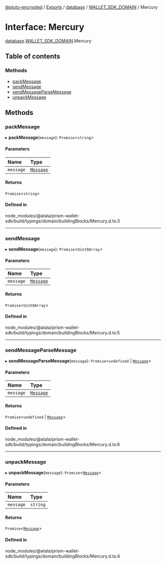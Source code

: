 [@pluto-encrypted](../README.md) / [Exports](../modules.md) / [database](../modules/database-1.md) / [WALLET\_SDK\_DOMAIN](../modules/database-1.WALLET_SDK_DOMAIN.md) / Mercury

# Interface: Mercury

[database](../modules/database-1.md).[WALLET\_SDK\_DOMAIN](../modules/database-1.WALLET_SDK_DOMAIN.md).Mercury

## Table of contents

### Methods

- [packMessage](database-1.WALLET_SDK_DOMAIN.Mercury.md#packmessage)
- [sendMessage](database-1.WALLET_SDK_DOMAIN.Mercury.md#sendmessage)
- [sendMessageParseMessage](database-1.WALLET_SDK_DOMAIN.Mercury.md#sendmessageparsemessage)
- [unpackMessage](database-1.WALLET_SDK_DOMAIN.Mercury.md#unpackmessage)

## Methods

### packMessage

▸ **packMessage**(`message`): `Promise`\<`string`\>

#### Parameters

| Name | Type |
| :------ | :------ |
| `message` | [`Message`](../classes/database-1.WALLET_SDK_DOMAIN.Message-1.md) |

#### Returns

`Promise`\<`string`\>

#### Defined in

node_modules/@atala/prism-wallet-sdk/build/typings/domain/buildingBlocks/Mercury.d.ts:3

___

### sendMessage

▸ **sendMessage**(`message`): `Promise`\<`Uint8Array`\>

#### Parameters

| Name | Type |
| :------ | :------ |
| `message` | [`Message`](../classes/database-1.WALLET_SDK_DOMAIN.Message-1.md) |

#### Returns

`Promise`\<`Uint8Array`\>

#### Defined in

node_modules/@atala/prism-wallet-sdk/build/typings/domain/buildingBlocks/Mercury.d.ts:5

___

### sendMessageParseMessage

▸ **sendMessageParseMessage**(`message`): `Promise`\<`undefined` \| [`Message`](../classes/database-1.WALLET_SDK_DOMAIN.Message-1.md)\>

#### Parameters

| Name | Type |
| :------ | :------ |
| `message` | [`Message`](../classes/database-1.WALLET_SDK_DOMAIN.Message-1.md) |

#### Returns

`Promise`\<`undefined` \| [`Message`](../classes/database-1.WALLET_SDK_DOMAIN.Message-1.md)\>

#### Defined in

node_modules/@atala/prism-wallet-sdk/build/typings/domain/buildingBlocks/Mercury.d.ts:6

___

### unpackMessage

▸ **unpackMessage**(`message`): `Promise`\<[`Message`](../classes/database-1.WALLET_SDK_DOMAIN.Message-1.md)\>

#### Parameters

| Name | Type |
| :------ | :------ |
| `message` | `string` |

#### Returns

`Promise`\<[`Message`](../classes/database-1.WALLET_SDK_DOMAIN.Message-1.md)\>

#### Defined in

node_modules/@atala/prism-wallet-sdk/build/typings/domain/buildingBlocks/Mercury.d.ts:4
